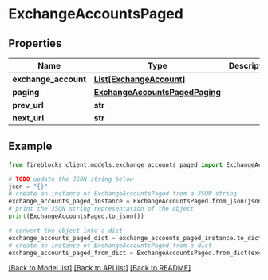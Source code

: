 # ExchangeAccountsPaged


## Properties

Name | Type | Description | Notes
------------ | ------------- | ------------- | -------------
**exchange_account** | [**List[ExchangeAccount]**](ExchangeAccount.md) |  | [optional] 
**paging** | [**ExchangeAccountsPagedPaging**](ExchangeAccountsPagedPaging.md) |  | [optional] 
**prev_url** | **str** |  | [optional] 
**next_url** | **str** |  | [optional] 

## Example

```python
from fireblocks_client.models.exchange_accounts_paged import ExchangeAccountsPaged

# TODO update the JSON string below
json = "{}"
# create an instance of ExchangeAccountsPaged from a JSON string
exchange_accounts_paged_instance = ExchangeAccountsPaged.from_json(json)
# print the JSON string representation of the object
print(ExchangeAccountsPaged.to_json())

# convert the object into a dict
exchange_accounts_paged_dict = exchange_accounts_paged_instance.to_dict()
# create an instance of ExchangeAccountsPaged from a dict
exchange_accounts_paged_from_dict = ExchangeAccountsPaged.from_dict(exchange_accounts_paged_dict)
```
[[Back to Model list]](../README.md#documentation-for-models) [[Back to API list]](../README.md#documentation-for-api-endpoints) [[Back to README]](../README.md)


